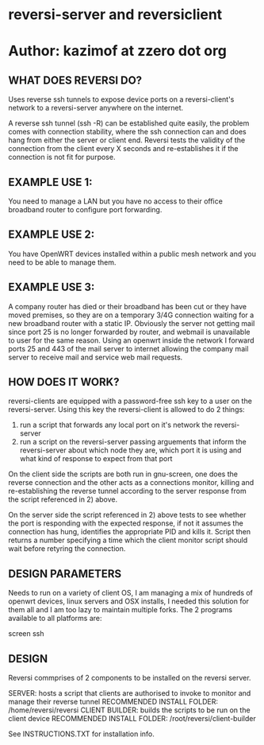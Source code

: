# reversi-server and reversiclient
# Author: kazimof at zzero dot org


WHAT DOES REVERSI DO?
---------------------
Uses reverse ssh tunnels to expose device ports on a reversi-client's network to a reversi-server anywhere on the internet.

A reverse ssh tunnel (ssh -R) can be established quite easily, the problem comes with connection stability, where the ssh connection can and does hang from either the server or client end. Reversi tests the validity of the connection from the client every X seconds and re-establishes it if the connection is not fit for purpose.

EXAMPLE USE 1:
-----------------
You need to manage a LAN but you have no access to their office broadband router to configure port forwarding.

EXAMPLE USE 2: 
-----------------
You have OpenWRT devices installed within a public mesh network and you need to be able to manage them.

EXAMPLE USE 3:
-----------------
A company router has died or their broadband has been cut or they have moved premises, so they are on a temporary 3/4G connection waiting for a new broadband router with a static IP. Obviously the server not getting mail since port 25 is no longer forwarded by router, and webmail is unavailable to user for the same reason. Using an openwrt inside the network I forward ports 25 and 443 of the mail server to internet allowing the company mail server to receive mail and service web mail requests.

HOW DOES IT WORK?
-----------------
reversi-clients are equipped with a password-free ssh key to a user on the reversi-server. Using this key the reversi-client is allowed to do 2 things:
1) run a script that forwards any local port on it's network the reversi-server
2) run a script on the reversi-server passing arguements that inform the reversi-server about which node they are, which port it is using and what kind of response to expect from that port

On the client side the scripts are both run in gnu-screen, one does the reverse connection and the other acts as a connections monitor, killing and re-establishing the reverse tunnel according to the server response from the script referenced in 2) above.

On the server side the script referenced in 2) above tests to see whether the port is responding with the expected response, if not it assumes the connection has hung, identifies the appropriate PID and kills it. Script then returns a number specifying a time which the client monitor script should wait before retyring the connection.

DESIGN PARAMETERS
-----------------
Needs to run on a variety of client OS, I am managing a mix of hundreds of openwrt devices, linux servers and OSX installs, I needed this solution for them all and I am too lazy to maintain multiple forks. 
The 2 programs available to all platforms are: 

screen
ssh


DESIGN
------
Reversi commprises of 2 components to be installed on the reversi server.

SERVER: hosts a script that clients are authorised to invoke to monitor and manage their reverse tunnel
RECOMMENDED INSTALL FOLDER: /home/reversi/reversi
CLIENT BUILDER: builds the scripts to be run on the client device 
RECOMMENDED INSTALL FOLDER: /root/reversi/client-builder

See INSTRUCTIONS.TXT for installation info.
